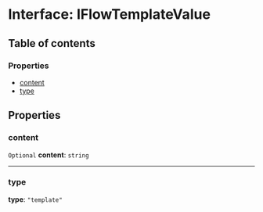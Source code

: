 # Interface: IFlowTemplateValue

## Table of contents

### Properties

* [content](/en/auto-docs/form-antd-materials/interfaces/IFlowTemplateValue.md#content)
* [type](/en/auto-docs/form-antd-materials/interfaces/IFlowTemplateValue.md#type)

## Properties

### content

`Optional` **content**: `string`

***

### type

**type**: `"template"`
